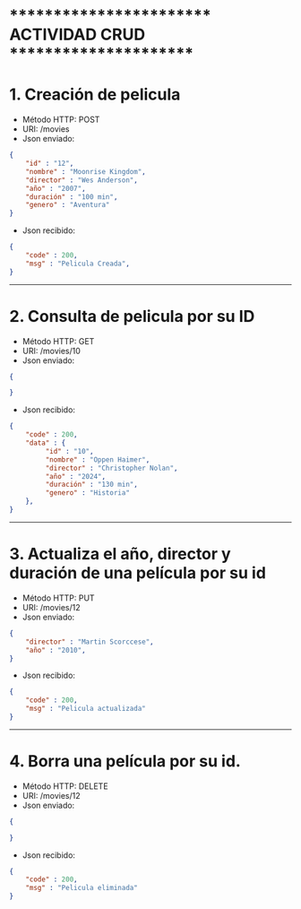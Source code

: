 #  ***********************  ACTIVIDAD CRUD    *********************

# 1. Creación de pelicula
- Método HTTP: POST
- URI: /movies
- Json enviado:
```json
{
    "id" : "12",
    "nombre" : "Moonrise Kingdom",
    "director" : "Wes Anderson",
    "año" : "2007",
    "duración" : "100 min",
    "genero" : "Aventura"
}
```
- Json recibido:

```json
{
    "code" : 200,
    "msg" : "Pelicula Creada",
}
```

----

# 2. Consulta de pelicula por su ID
- Método HTTP: GET
- URI: /movies/10
- Json enviado:
```json
{

}
```
- Json recibido:
```json
{
    "code" : 200,
    "data" : {
         "id" : "10",
         "nombre" : "Oppen Haimer",
         "director" : "Christopher Nolan",
         "año" : "2024",
         "duración" : "130 min",
         "genero" : "Historia"
    },
}
```

----

# 3. Actualiza el año, director y duración de una película por su id
- Método HTTP: PUT
- URI: /movies/12
- Json enviado:
```json
{
    "director" : "Martin Scorccese",
    "año" : "2010",
}
```
- Json recibido:
```json
{
    "code" : 200,
    "msg" : "Pelicula actualizada"
}
```

---

# 4. Borra una película por su id.
- Método HTTP: DELETE
- URI: /movies/12
- Json enviado:
```json
{

}
```
- Json recibido:
```json
{
    "code" : 200,
    "msg" : "Pelicula eliminada"
}
```